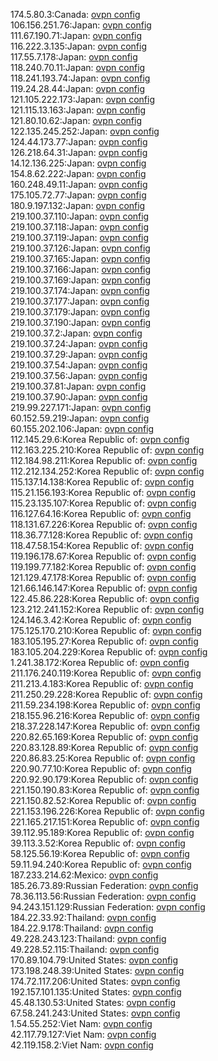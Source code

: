 174.5.80.3:Canada: [ovpn config](vpn/174_5_80_3.ovpn)  
106.156.251.76:Japan: [ovpn config](vpn/106_156_251_76.ovpn)  
111.67.190.71:Japan: [ovpn config](vpn/111_67_190_71.ovpn)  
116.222.3.135:Japan: [ovpn config](vpn/116_222_3_135.ovpn)  
117.55.7.178:Japan: [ovpn config](vpn/117_55_7_178.ovpn)  
118.240.70.11:Japan: [ovpn config](vpn/118_240_70_11.ovpn)  
118.241.193.74:Japan: [ovpn config](vpn/118_241_193_74.ovpn)  
119.24.28.44:Japan: [ovpn config](vpn/119_24_28_44.ovpn)  
121.105.222.173:Japan: [ovpn config](vpn/121_105_222_173.ovpn)  
121.115.13.163:Japan: [ovpn config](vpn/121_115_13_163.ovpn)  
121.80.10.62:Japan: [ovpn config](vpn/121_80_10_62.ovpn)  
122.135.245.252:Japan: [ovpn config](vpn/122_135_245_252.ovpn)  
124.44.173.77:Japan: [ovpn config](vpn/124_44_173_77.ovpn)  
126.218.64.31:Japan: [ovpn config](vpn/126_218_64_31.ovpn)  
14.12.136.225:Japan: [ovpn config](vpn/14_12_136_225.ovpn)  
154.8.62.222:Japan: [ovpn config](vpn/154_8_62_222.ovpn)  
160.248.49.11:Japan: [ovpn config](vpn/160_248_49_11.ovpn)  
175.105.72.77:Japan: [ovpn config](vpn/175_105_72_77.ovpn)  
180.9.197.132:Japan: [ovpn config](vpn/180_9_197_132.ovpn)  
219.100.37.110:Japan: [ovpn config](vpn/219_100_37_110.ovpn)  
219.100.37.118:Japan: [ovpn config](vpn/219_100_37_118.ovpn)  
219.100.37.119:Japan: [ovpn config](vpn/219_100_37_119.ovpn)  
219.100.37.126:Japan: [ovpn config](vpn/219_100_37_126.ovpn)  
219.100.37.165:Japan: [ovpn config](vpn/219_100_37_165.ovpn)  
219.100.37.166:Japan: [ovpn config](vpn/219_100_37_166.ovpn)  
219.100.37.169:Japan: [ovpn config](vpn/219_100_37_169.ovpn)  
219.100.37.174:Japan: [ovpn config](vpn/219_100_37_174.ovpn)  
219.100.37.177:Japan: [ovpn config](vpn/219_100_37_177.ovpn)  
219.100.37.179:Japan: [ovpn config](vpn/219_100_37_179.ovpn)  
219.100.37.190:Japan: [ovpn config](vpn/219_100_37_190.ovpn)  
219.100.37.2:Japan: [ovpn config](vpn/219_100_37_2.ovpn)  
219.100.37.24:Japan: [ovpn config](vpn/219_100_37_24.ovpn)  
219.100.37.29:Japan: [ovpn config](vpn/219_100_37_29.ovpn)  
219.100.37.54:Japan: [ovpn config](vpn/219_100_37_54.ovpn)  
219.100.37.56:Japan: [ovpn config](vpn/219_100_37_56.ovpn)  
219.100.37.81:Japan: [ovpn config](vpn/219_100_37_81.ovpn)  
219.100.37.90:Japan: [ovpn config](vpn/219_100_37_90.ovpn)  
219.99.227.171:Japan: [ovpn config](vpn/219_99_227_171.ovpn)  
60.152.59.219:Japan: [ovpn config](vpn/60_152_59_219.ovpn)  
60.155.202.106:Japan: [ovpn config](vpn/60_155_202_106.ovpn)  
112.145.29.6:Korea Republic of: [ovpn config](vpn/112_145_29_6.ovpn)  
112.163.225.210:Korea Republic of: [ovpn config](vpn/112_163_225_210.ovpn)  
112.184.98.211:Korea Republic of: [ovpn config](vpn/112_184_98_211.ovpn)  
112.212.134.252:Korea Republic of: [ovpn config](vpn/112_212_134_252.ovpn)  
115.137.14.138:Korea Republic of: [ovpn config](vpn/115_137_14_138.ovpn)  
115.21.156.193:Korea Republic of: [ovpn config](vpn/115_21_156_193.ovpn)  
115.23.135.107:Korea Republic of: [ovpn config](vpn/115_23_135_107.ovpn)  
116.127.64.16:Korea Republic of: [ovpn config](vpn/116_127_64_16.ovpn)  
118.131.67.226:Korea Republic of: [ovpn config](vpn/118_131_67_226.ovpn)  
118.36.77.128:Korea Republic of: [ovpn config](vpn/118_36_77_128.ovpn)  
118.47.58.154:Korea Republic of: [ovpn config](vpn/118_47_58_154.ovpn)  
119.196.178.67:Korea Republic of: [ovpn config](vpn/119_196_178_67.ovpn)  
119.199.77.182:Korea Republic of: [ovpn config](vpn/119_199_77_182.ovpn)  
121.129.47.178:Korea Republic of: [ovpn config](vpn/121_129_47_178.ovpn)  
121.66.146.147:Korea Republic of: [ovpn config](vpn/121_66_146_147.ovpn)  
122.45.86.228:Korea Republic of: [ovpn config](vpn/122_45_86_228.ovpn)  
123.212.241.152:Korea Republic of: [ovpn config](vpn/123_212_241_152.ovpn)  
124.146.3.42:Korea Republic of: [ovpn config](vpn/124_146_3_42.ovpn)  
175.125.170.210:Korea Republic of: [ovpn config](vpn/175_125_170_210.ovpn)  
183.105.195.27:Korea Republic of: [ovpn config](vpn/183_105_195_27.ovpn)  
183.105.204.229:Korea Republic of: [ovpn config](vpn/183_105_204_229.ovpn)  
1.241.38.172:Korea Republic of: [ovpn config](vpn/1_241_38_172.ovpn)  
211.176.240.119:Korea Republic of: [ovpn config](vpn/211_176_240_119.ovpn)  
211.213.4.183:Korea Republic of: [ovpn config](vpn/211_213_4_183.ovpn)  
211.250.29.228:Korea Republic of: [ovpn config](vpn/211_250_29_228.ovpn)  
211.59.234.198:Korea Republic of: [ovpn config](vpn/211_59_234_198.ovpn)  
218.155.96.216:Korea Republic of: [ovpn config](vpn/218_155_96_216.ovpn)  
218.37.228.147:Korea Republic of: [ovpn config](vpn/218_37_228_147.ovpn)  
220.82.65.169:Korea Republic of: [ovpn config](vpn/220_82_65_169.ovpn)  
220.83.128.89:Korea Republic of: [ovpn config](vpn/220_83_128_89.ovpn)  
220.86.83.25:Korea Republic of: [ovpn config](vpn/220_86_83_25.ovpn)  
220.90.77.10:Korea Republic of: [ovpn config](vpn/220_90_77_10.ovpn)  
220.92.90.179:Korea Republic of: [ovpn config](vpn/220_92_90_179.ovpn)  
221.150.190.83:Korea Republic of: [ovpn config](vpn/221_150_190_83.ovpn)  
221.150.82.52:Korea Republic of: [ovpn config](vpn/221_150_82_52.ovpn)  
221.153.196.226:Korea Republic of: [ovpn config](vpn/221_153_196_226.ovpn)  
221.165.217.151:Korea Republic of: [ovpn config](vpn/221_165_217_151.ovpn)  
39.112.95.189:Korea Republic of: [ovpn config](vpn/39_112_95_189.ovpn)  
39.113.3.52:Korea Republic of: [ovpn config](vpn/39_113_3_52.ovpn)  
58.125.56.19:Korea Republic of: [ovpn config](vpn/58_125_56_19.ovpn)  
59.11.94.240:Korea Republic of: [ovpn config](vpn/59_11_94_240.ovpn)  
187.233.214.62:Mexico: [ovpn config](vpn/187_233_214_62.ovpn)  
185.26.73.89:Russian Federation: [ovpn config](vpn/185_26_73_89.ovpn)  
78.36.113.56:Russian Federation: [ovpn config](vpn/78_36_113_56.ovpn)  
94.243.151.129:Russian Federation: [ovpn config](vpn/94_243_151_129.ovpn)  
184.22.33.92:Thailand: [ovpn config](vpn/184_22_33_92.ovpn)  
184.22.9.178:Thailand: [ovpn config](vpn/184_22_9_178.ovpn)  
49.228.243.123:Thailand: [ovpn config](vpn/49_228_243_123.ovpn)  
49.228.52.115:Thailand: [ovpn config](vpn/49_228_52_115.ovpn)  
170.89.104.79:United States: [ovpn config](vpn/170_89_104_79.ovpn)  
173.198.248.39:United States: [ovpn config](vpn/173_198_248_39.ovpn)  
174.72.117.206:United States: [ovpn config](vpn/174_72_117_206.ovpn)  
192.157.101.135:United States: [ovpn config](vpn/192_157_101_135.ovpn)  
45.48.130.53:United States: [ovpn config](vpn/45_48_130_53.ovpn)  
67.58.241.243:United States: [ovpn config](vpn/67_58_241_243.ovpn)  
1.54.55.252:Viet Nam: [ovpn config](vpn/1_54_55_252.ovpn)  
42.117.79.127:Viet Nam: [ovpn config](vpn/42_117_79_127.ovpn)  
42.119.158.2:Viet Nam: [ovpn config](vpn/42_119_158_2.ovpn)  

